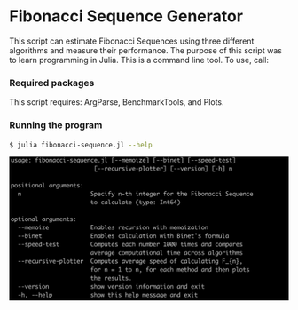 # Fibonacci Sequence Generator

This script can estimate Fibonacci Sequences using three different algorithms and measure their performance. The purpose of this script was to learn programming in Julia. This is a command line tool. To use, call:

### Required packages
This script requires: ArgParse, BenchmarkTools, and Plots.

### Running the program
```bash
$ julia fibonacci-sequence.jl --help
```
![fibonacci-sequence-help](fib-sequence-help.png)
